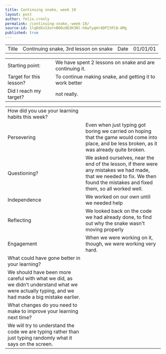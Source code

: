 ```yaml
---
title: Continuing snake, week 10
layout: post
author: felix.cronly
permalink: /continuing-snake,-week-10/
source-id: 1lqDdXxS3ornB0Ou9EXK3Nl-h6wfyqHr4DPItRlQ-AMg
published: true
---
```

<table>
  <tr>
    <td>Title</td>
    <td>Continuing snake, 3rd lesson on snake</td>
    <td>Date</td>
    <td>01/01/01</td>
  </tr>
</table>


<table>
  <tr>
    <td>Starting point:</td>
    <td>We have spent 2 lessons on snake and are continuing it.</td>
  </tr>
  <tr>
    <td>Target for this lesson?</td>
    <td>To continue making snake, and getting it to work better</td>
  </tr>
  <tr>
    <td>Did I reach my target? </td>
    <td>not really.</td>
  </tr>
</table>


<table>
  <tr>
    <td>How did you use your learning habits this week?</td>
    <td></td>
  </tr>
  <tr>
    <td>Persevering</td>
    <td>Even when just typing got boring we carried on hoping that the game would come into place, and be less broken, as it was already quite broken.</td>
  </tr>
  <tr>
    <td>Questioning?</td>
    <td>We asked ourselves, near the end of the lesson, if there were any mistakes we had made, that we needed to fix. We then found the mistakes and fixed them, so all worked well.</td>
  </tr>
  <tr>
    <td>Independence</td>
    <td>We worked on our own until we needed help</td>
  </tr>
  <tr>
    <td>Reflecting</td>
    <td>We looked back on the code we had already done, to find out why the snake wasn't moving properly</td>
  </tr>
  <tr>
    <td>Engagement</td>
    <td>When we were working on it, though, we were working very hard.</td>
  </tr>
  <tr>
    <td>What could have gone better in your learning?</td>
    <td></td>
  </tr>
  <tr>
    <td>We should have been more careful with what we did, as we didn’t understand what we were actually typing, and we had made a big mistake earlier.</td>
    <td></td>
  </tr>
  <tr>
    <td>What changes do you need to make to improve your learning next time?</td>
    <td></td>
  </tr>
  <tr>
    <td>We will try to understand the code we are typing rather than just typing randomly what it says on the screen.</td>
    <td></td>
  </tr>
</table>


